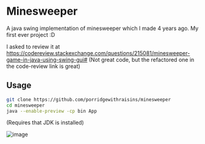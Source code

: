 # Minesweeper

A java swing implementation of minesweeper which I made 4 years ago. My first ever project :D

I asked to review it at https://codereview.stackexchange.com/questions/215081/minesweeper-game-in-java-using-swing-gui#
(Not great code, but the refactored one in the code-review link is great)

## Usage
```bash
git clone https://github.com/porridgewithraisins/minesweeper
cd minesweeper
java --enable-preview -cp bin App
```
(Requires that JDK is installed)

![image](https://user-images.githubusercontent.com/72668511/131161900-842c44a7-1458-4352-8a0e-e192442e6106.png)
